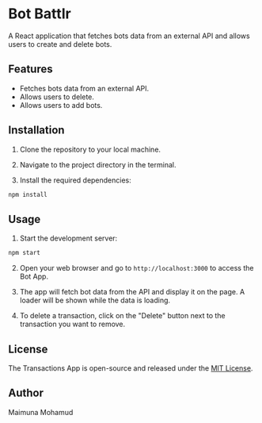 # Bot Battlr

A React application that fetches bots data from an external API and allows users to create and delete bots.


## Features

- Fetches bots data from an external API.
- Allows users to delete.
- Allows users to add bots.

## Installation

1. Clone the repository to your local machine.

2. Navigate to the project directory in the terminal.

3. Install the required dependencies:

```bash
npm install
```

## Usage

1. Start the development server:

```bash
npm start
```

2. Open your web browser and go to `http://localhost:3000` to access the Bot App.

3. The app will fetch bot data from the API and display it on the page. A loader will be shown while the data is loading.

6. To delete a transaction, click on the "Delete" button next to the transaction you want to remove.

## License

The Transactions App is open-source and released under the [MIT License](LICENSE).

## Author

Maimuna Mohamud